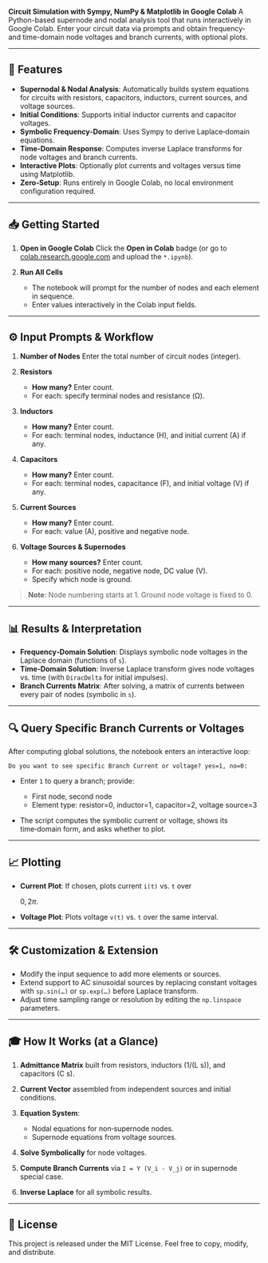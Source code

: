 **Circuit Simulation with Sympy, NumPy & Matplotlib in Google Colab**
A Python-based supernode and nodal analysis tool that runs interactively in Google Colab. Enter your circuit data via prompts and obtain frequency- and time-domain node voltages and branch currents, with optional plots.

---

## 🚀 Features

* **Supernodal & Nodal Analysis**: Automatically builds system equations for circuits with resistors, capacitors, inductors, current sources, and voltage sources.
* **Initial Conditions**: Supports initial inductor currents and capacitor voltages.
* **Symbolic Frequency‑Domain**: Uses Sympy to derive Laplace‑domain equations.
* **Time‑Domain Response**: Computes inverse Laplace transforms for node voltages and branch currents.
* **Interactive Plots**: Optionally plot currents and voltages versus time using Matplotlib.
* **Zero‑Setup**: Runs entirely in Google Colab, no local environment configuration required.

---

## 📥 Getting Started

1. **Open in Google Colab**
   Click the **Open in Colab** badge (or go to [colab.research.google.com](https://colab.research.google.com) and upload the `*.ipynb`).
2. **Run All Cells**

   * The notebook will prompt for the number of nodes and each element in sequence.
   * Enter values interactively in the Colab input fields.

---

## ⚙️ Input Prompts & Workflow

1. **Number of Nodes**
   Enter the total number of circuit nodes (integer).
2. **Resistors**

   * **How many?** Enter count.
   * For each: specify terminal nodes and resistance (Ω).
3. **Inductors**

   * **How many?** Enter count.
   * For each: terminal nodes, inductance (H), and initial current (A) if any.
4. **Capacitors**

   * **How many?** Enter count.
   * For each: terminal nodes, capacitance (F), and initial voltage (V) if any.
5. **Current Sources**

   * **How many?** Enter count.
   * For each: value (A), positive and negative node.
6. **Voltage Sources & Supernodes**

   * **How many sources?** Enter count.
   * For each: positive node, negative node, DC value (V).
   * Specify which node is ground.

> **Note**: Node numbering starts at 1. Ground node voltage is fixed to 0.

---

## 📊 Results & Interpretation

* **Frequency‑Domain Solution**: Displays symbolic node voltages in the Laplace domain (functions of `s`).
* **Time‑Domain Solution**: Inverse Laplace transform gives node voltages vs. time (with `DiracDelta` for initial impulses).
* **Branch Currents Matrix**: After solving, a matrix of currents between every pair of nodes (symbolic in `s`).

---

## 🔍 Query Specific Branch Currents or Voltages

After computing global solutions, the notebook enters an interactive loop:

```text
Do you want to see specific Branch Current or voltage? yes=1, no=0:
```

* Enter `1` to query a branch; provide:

  * First node, second node
  * Element type: resistor=0, inductor=1, capacitor=2, voltage source=3
* The script computes the symbolic current or voltage, shows its time‑domain form, and asks whether to plot.

---

## 📈 Plotting

* **Current Plot**: If chosen, plots current `i(t)` vs. `t` over

  $0, 2π$.
* **Voltage Plot**: Plots voltage `v(t)` vs. `t` over the same interval.

---

## 🛠️ Customization & Extension

* Modify the input sequence to add more elements or sources.
* Extend support to AC sinusoidal sources by replacing constant voltages with `sp.sin(…)` or `sp.exp(…)` before Laplace transform.
* Adjust time sampling range or resolution by editing the `np.linspace` parameters.

---

## 🎓 How It Works (at a Glance)

1. **Admittance Matrix** built from resistors, inductors (1/(L s)), and capacitors (C s).
2. **Current Vector** assembled from independent sources and initial conditions.
3. **Equation System**:

   * Nodal equations for non‑supernode nodes.
   * Supernode equations from voltage sources.
4. **Solve Symbolically** for node voltages.
5. **Compute Branch Currents** via `I = Y (V_i - V_j)` or in supernode special case.
6. **Inverse Laplace** for all symbolic results.

---

## 📄 License

This project is released under the MIT License. Feel free to copy, modify, and distribute.
